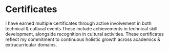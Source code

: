 # Certificates
I have earned multiple certificates through active involvement in both technical &amp; cultural events.These include achievements in technical skill development, alongside recognition in cultural activities. These certificates reflect my commitment to continuous holistic growth across academics &amp; extracurricular domains.
